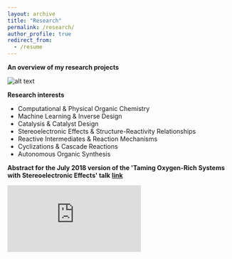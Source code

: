 ```yaml
---
layout: archive
title: "Research"
permalink: /research/
author_profile: true
redirect_from:
  - /resume
---
```


**An overview of my research projects**

![alt text](https://gabegomes.github.io/images/projects_August_2019.png "projects_August_2019.png")

**Research interests**
+ Computational & Physical Organic Chemistry
+ Machine Learning & Inverse Design
+ Catalysis & Catalyst Design
+ Stereoelectronic Effects & Structure-Reactivity Relationships
+ Reactive Intermediates & Reaction Mechanisms 
+ Cyclizations & Cascade Reactions
+ Autonomous Organic Synthesis

**Abstract for the July 2018 version of the 'Taming Oxygen-Rich Systems with Stereoelectronic Effects' talk**
**[<u>link</u>](https://gabegomes.github.io/files/Abstract_talk_UFRJ_Gabe_Gomes_July_2018.pdf)** 

<embed src="https://gabegomes.github.io/files/Abstract_talk_UFRJ_Gabe_Gomes_July_2018.pdf" type="application/pdf" />
